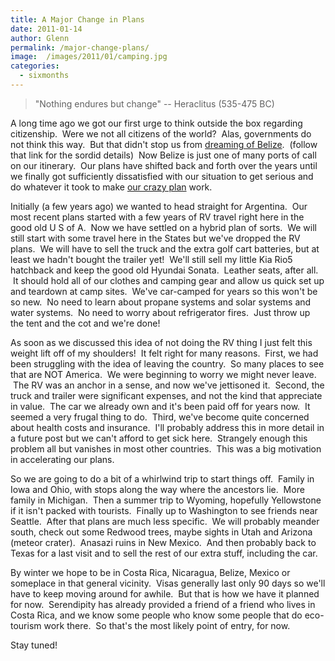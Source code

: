 ```yaml
---
title: A Major Change in Plans
date: 2011-01-14
author: Glenn
permalink: /major-change-plans/
image:  /images/2011/01/camping.jpg
categories:
  - sixmonths
---
```

> "Nothing endures but change" -- Heraclitus (535-475 BC)

A long time ago we got our first urge to think outside the box regarding citizenship.  Were we not all citizens of the world?  Alas, governments do not think this way.  But that didn't stop us from <a title="dreaming of Belize" href="http://www.www.vagabondians.dev/dreaming-of-belize" target="_self">dreaming of Belize</a>.  (follow that link for the sordid details)  Now Belize is just one of many ports of call on our itinerary.  Our plans have shifted back and forth over the years until we finally got sufficiently dissatisfied with our situation to get serious and do whatever it took to make [our crazy plan](/about) work.

Initially (a few years ago) we wanted to head straight for Argentina.  Our most recent plans started with a few years of RV travel right here in the good old U S of A.  Now we have settled on a hybrid plan of sorts.  We will still start with some travel here in the States but we've dropped the RV plans.  We will have to sell the truck and the extra golf cart batteries, but at least we hadn't bought the trailer yet!  We'll still sell my little Kia Rio5 hatchback and keep the good old Hyundai Sonata.  Leather seats, after all.  It should hold all of our clothes and camping gear and allow us quick set up and teardown at camp sites.  We've car-camped for years so this won't be so new.  No need to learn about propane systems and solar systems and water systems.  No need to worry about refrigerator fires.  Just throw up the tent and the cot and we're done!

As soon as we discussed this idea of not doing the RV thing I just felt this weight lift off of my shoulders!  It felt right for many reasons.  First, we had been struggling with the idea of leaving the country.  So many places to see that are NOT America.  We were beginning to worry we might never leave.  The RV was an anchor in a sense, and now we've jettisoned it.  Second, the truck and trailer were significant expenses, and not the kind that appreciate in value.  The car we already own and it's been paid off for years now.  It seemed a very frugal thing to do.  Third, we've become quite concerned about health costs and insurance.  I'll probably address this in more detail in a future post but we can't afford to get sick here.  Strangely enough this problem all but vanishes in most other countries.  This was a big motivation in accelerating our plans.

So we are going to do a bit of a whirlwind trip to start things off.  Family in Iowa and Ohio, with stops along the way where the ancestors lie.  More family in Michigan.  Then a summer trip to Wyoming, hopefully Yellowstone if it isn't packed with tourists.  Finally up to Washington to see friends near Seattle.  After that plans are much less specific.  We will probably meander south, check out some Redwood trees, maybe sights in Utah and Arizona (meteor crater).  Anasazi ruins in New Mexico.  And then probably back to Texas for a last visit and to sell the rest of our extra stuff, including the car.

By winter we hope to be in Costa Rica, Nicaragua, Belize, Mexico or someplace in that general vicinity.  Visas generally last only 90 days so we'll have to keep moving around for awhile.  But that is how we have it planned for now.  Serendipity has already provided a friend of a friend who lives in Costa Rica, and we know some people who know some people that do eco-tourism work there.  So that's the most likely point of entry, for now.

Stay tuned!

